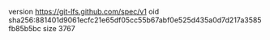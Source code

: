 version https://git-lfs.github.com/spec/v1
oid sha256:881401d9061ecfc21e65df05cc55b67abf0e525d435a0d7d217a3585fb85b5bc
size 3767
